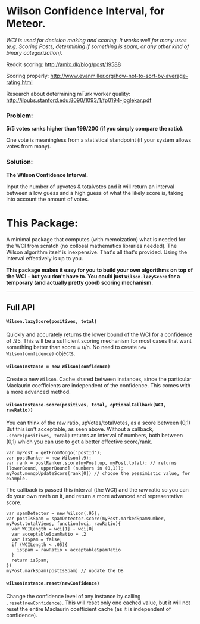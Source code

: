# Wilson Confidence Interval, for Meteor.

*WCI is used for decision making and scoring. It works well for many uses (e.g. Scoring Posts, determining if something is spam, or any other kind of binary categorization).*

Reddit scoring: http://amix.dk/blog/post/19588

Scoring properly: http://www.evanmiller.org/how-not-to-sort-by-average-rating.html

Research about determining mTurk worker quality: http://ilpubs.stanford.edu:8090/1093/1/fp0194-joglekar.pdf

### Problem:

**5/5 votes ranks higher than 199/200 (if you simply compare the ratio).**

One vote is meaningless from a statistical standpoint (if your system allows votes from many).

### Solution:

**The Wilson Confidence Interval.**

Input the number of upvotes & totalvotes and it will return an interval between a low guess and a high guess of what the likely score is, taking into account the amount of votes.



# This Package:

A minimal package that computes (with memoization) what is needed for the WCI from scratch (no collosal mathematics libraries needed). The Wilson algorithm itself is inexpensive. That's all that's provided. Using the interval effectively is up to you.

**This package makes it easy for you to build your own algorithms on top of the WCI - but you don't have to. You could just `Wilson.lazyScore` for a temporary (and actually pretty good) scoring mechanism.**

---

## Full API

#### `Wilson.lazyScore(positives, total)`

Quickly and accurately returns the lower bound of the WCI for a confidence of .95. This will be a sufficient scoring mechanism for most cases that want something better than score = u/n. No need to create `new Wilson(confidence)` objects.

#### `wilsonInstance = new Wilson(confidence)`

Create a new `Wilson`. Cache shared between instances, since the particular Maclaurin coefficients are independent of the confidence. This comes with a more advanced method.

#### `wilsonInstance.score(positives, total, optionalCallback(WCI, rawRatio))`

You can think of the raw ratio, upVotes/totalVotes, as a score between (0,1) But this isn't acceptable, as seen above. Without a callback, `.score(positives, total)` returns an interval of numbers, both between (0,1) which you can use to get a better effective score/rank.
```
var myPost = getFromMongo('postId');
var postRanker = new Wilson(.9);
var rank = postRanker.score(myPost.up, myPost.total); // returns [lowerBound, upperBound] (numbers in (0,1));
myPost.mongoUpdateScore(rank[0]) // choose the pessimistic value, for example.
```
The callback is passed this interval (the WCI) and the raw ratio so you can do your own math on it, and return a more advanced and representative score.
```
var spamDetector = new Wilson(.95);
var postIsSpam = spamDetector.score(myPost.markedSpamNumber, myPost.totalViews, function(wci, rawRatio){
  var WCILength = wci[1] - wci[0]
  var acceptableSpamRatio = .2
  var isSpam = false;
  if (WCILength < .05){
  	isSpam = rawRatio > acceptableSpamRatio
  }
  return isSpam;
})
myPost.markSpam(postIsSpam) // update the DB
```

#### `wilsonInstance.reset(newConfidence)`

Change the confidence level of any instance by calling `.reset(newConfidence)`. This will reset only one cached value, but it will not reset the entire Maclaurin coefficient cache (as it is independent of confidence).




